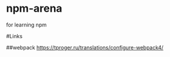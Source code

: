 # npm-arena
for learning npm

#Links

##webpack
https://tproger.ru/translations/configure-webpack4/
